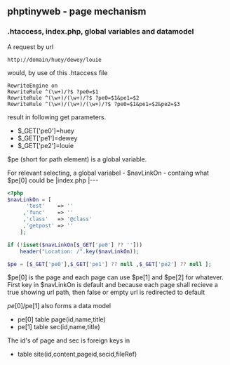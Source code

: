 ## phptinyweb  - page mechanism


### .htaccess, index.php, global variables and datamodel
 
A request by url
```
http://domain/huey/dewey/louie
```
would, by use of this .htaccess file
```
RewriteEngine on
RewriteRule ^(\w+)/?$ ?pe0=$1
RewriteRule ^(\w+)/(\w+)/?$ ?pe0=$1&pe1=$2
RewriteRule ^(\w+)/(\w+)/(\w+)/?$ ?pe0=$1&pe1=$2&pe2=$3
```
result in following get parameters.

- $_GET['pe0']=huey
- $_GET['pe1']=dewey
- $_GET['pe2']=louie
    
$pe (short for path element) is a global variable.   

For relevant selecting, a  global variabel - $navLinkOn - containg what $pe[0] could be
|index.php
|---

```php
<?php
$navLinkOn = [
      'test'    => ''
     ,'func'    => ''
     ,'class'   => '@class'
     ,'getpost' => ''
    ];

if (!isset($navLinkOn[$_GET['pe0'] ?? '']))
    header("Location: /".key($navLinkOn));

$pe = [$_GET['pe0'],$_GET['pe1'] ?? null ,$_GET['pe2'] ?? null ];
```
$pe[0] is the page and each page can use $pe[1] and $pe[2] for whatever. First key in $navLinkOn is default and because each page shall recieve a true showing url path, then false or empty url is redirected to default

$pe[0]/$pe[1] also forms a data model

- pe[0] table page(id,name,title)
- pe[1] table sec(id,name,title)

The id's of page and sec is foreign keys in

- table site(id,content,pageid,secid,fileRef)

